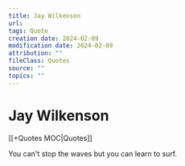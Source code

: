 ```yaml
---
title: Jay Wilkenson
url: 
tags: Quote
creation date: 2024-02-09
modification date: 2024-02-09
attribution: ""
fileClass: Quotes
source: ""
topics: ""
---
```


# Jay Wilkenson

[[+Quotes MOC|Quotes]]

You can't stop the waves but you can learn to surf.
